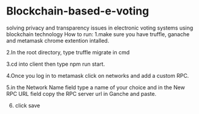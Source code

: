 # Blockchain-based-e-voting
solving privacy and transparency issues in electronic voting systems using blockchain technology
How to run:
1.make sure you have truffle, ganache and metamask chrome extention intalled.

2.In the root directory, type truffle migrate in cmd 

3.cd into client then type npm run start.

4.Once you log in to metamask click on networks and add a custom RPC.

5.in the Network Name field type a name of your choice and in the New RPC URL field copy the RPC server url in Ganche and paste.

6. click save
